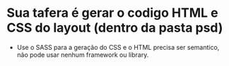 Sua tafera é gerar o codigo HTML e CSS do layout (dentro da pasta psd)
=======================================================================

* Use o SASS para a geração do CSS e o HTML precisa ser semantico, não pode usar nenhum framework ou library.